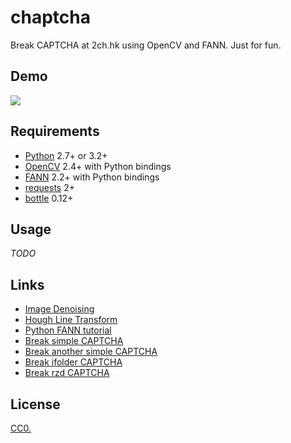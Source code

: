 # chaptcha

Break CAPTCHA at 2ch.hk using OpenCV and FANN. Just for fun.

## Demo

![](https://raw.githubusercontent.com/Kagami/chaptcha/assets/vis.png)

## Requirements

* [Python](https://www.python.org/) 2.7+ or 3.2+
* [OpenCV](http://opencv.org/) 2.4+ with Python bindings
* [FANN](http://leenissen.dk/fann/wp/) 2.2+ with Python bindings
* [requests](http://python-requests.org/) 2+
* [bottle](http://bottlepy.org/) 0.12+

## Usage

*TODO*

## Links

* [Image Denoising](http://docs.opencv.org/3.1.0/d5/d69/tutorial_py_non_local_means.html)
* [Hough Line Transform](http://docs.opencv.org/3.1.0/d6/d10/tutorial_py_houghlines.html)
* [Python FANN tutorial](http://jansipke.nl/using-fann-with-python/)
* [Break simple CAPTCHA](https://habrahabr.ru/post/63854/)
* [Break another simple CAPTCHA](http://cybern.ru/raspoznavanie-kapchi-captcha.html)
* [Break ifolder CAPTCHA](https://geektimes.ru/post/67194/)
* [Break rzd CAPTCHA](https://toster.ru/q/216509)

## License

[CC0.](COPYING)
